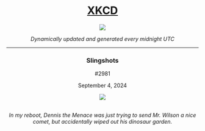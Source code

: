 
<h1 align="center"><a href="https://xkcd.com">XKCD</a></h1>
<div align="center">
    <img src="https://img.shields.io/github/last-commit/ShashashankThakur/XKCD?label=last%20updated" />
</div>

<p align="center"><i>Dynamically updated and generated every midnight UTC</i></p>
<hr>
<div align="center">
    <h3><strong>Slingshots</strong></h3>
    <p>#2981</p>
    <p>September 4, 2024</p>
    <img src="https://imgs.xkcd.com/comics/slingshots.png">
    <br></br>
    <p><i>In my reboot, Dennis the Menace was just trying to send Mr. Wilson a nice comet, but accidentally wiped out his dinosaur garden.</i></p>
</div>
